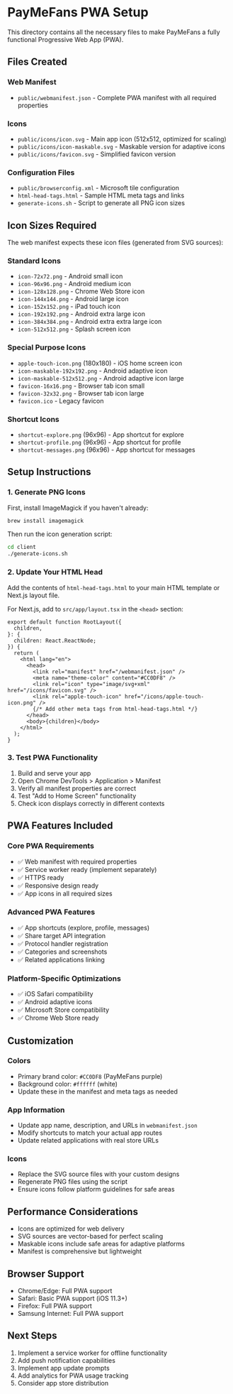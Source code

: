 # PayMeFans PWA Setup

This directory contains all the necessary files to make PayMeFans a fully functional Progressive Web App (PWA).

## Files Created

### Web Manifest

- `public/webmanifest.json` - Complete PWA manifest with all required properties

### Icons

- `public/icons/icon.svg` - Main app icon (512x512, optimized for scaling)
- `public/icons/icon-maskable.svg` - Maskable version for adaptive icons
- `public/icons/favicon.svg` - Simplified favicon version

### Configuration Files

- `public/browserconfig.xml` - Microsoft tile configuration
- `html-head-tags.html` - Sample HTML meta tags and links
- `generate-icons.sh` - Script to generate all PNG icon sizes

## Icon Sizes Required

The web manifest expects these icon files (generated from SVG sources):

### Standard Icons

- `icon-72x72.png` - Android small icon
- `icon-96x96.png` - Android medium icon
- `icon-128x128.png` - Chrome Web Store icon
- `icon-144x144.png` - Android large icon
- `icon-152x152.png` - iPad touch icon
- `icon-192x192.png` - Android extra large icon
- `icon-384x384.png` - Android extra extra large icon
- `icon-512x512.png` - Splash screen icon

### Special Purpose Icons

- `apple-touch-icon.png` (180x180) - iOS home screen icon
- `icon-maskable-192x192.png` - Android adaptive icon
- `icon-maskable-512x512.png` - Android adaptive icon large
- `favicon-16x16.png` - Browser tab icon small
- `favicon-32x32.png` - Browser tab icon large
- `favicon.ico` - Legacy favicon

### Shortcut Icons

- `shortcut-explore.png` (96x96) - App shortcut for explore
- `shortcut-profile.png` (96x96) - App shortcut for profile
- `shortcut-messages.png` (96x96) - App shortcut for messages

## Setup Instructions

### 1. Generate PNG Icons

First, install ImageMagick if you haven't already:

```bash
brew install imagemagick
```

Then run the icon generation script:

```bash
cd client
./generate-icons.sh
```

### 2. Update Your HTML Head

Add the contents of `html-head-tags.html` to your main HTML template or Next.js layout file.

For Next.js, add to `src/app/layout.tsx` in the `<head>` section:

```tsx
export default function RootLayout({
  children,
}: {
  children: React.ReactNode;
}) {
  return (
    <html lang="en">
      <head>
        <link rel="manifest" href="/webmanifest.json" />
        <meta name="theme-color" content="#CC0DF8" />
        <link rel="icon" type="image/svg+xml" href="/icons/favicon.svg" />
        <link rel="apple-touch-icon" href="/icons/apple-touch-icon.png" />
        {/* Add other meta tags from html-head-tags.html */}
      </head>
      <body>{children}</body>
    </html>
  );
}
```

### 3. Test PWA Functionality

1. Build and serve your app
2. Open Chrome DevTools > Application > Manifest
3. Verify all manifest properties are correct
4. Test "Add to Home Screen" functionality
5. Check icon displays correctly in different contexts

## PWA Features Included

### Core PWA Requirements

- ✅ Web manifest with required properties
- ✅ Service worker ready (implement separately)
- ✅ HTTPS ready
- ✅ Responsive design ready
- ✅ App icons in all required sizes

### Advanced PWA Features

- ✅ App shortcuts (explore, profile, messages)
- ✅ Share target API integration
- ✅ Protocol handler registration
- ✅ Categories and screenshots
- ✅ Related applications linking

### Platform-Specific Optimizations

- ✅ iOS Safari compatibility
- ✅ Android adaptive icons
- ✅ Microsoft Store compatibility
- ✅ Chrome Web Store ready

## Customization

### Colors

- Primary brand color: `#CC0DF8` (PayMeFans purple)
- Background color: `#ffffff` (white)
- Update these in the manifest and meta tags as needed

### App Information

- Update app name, description, and URLs in `webmanifest.json`
- Modify shortcuts to match your actual app routes
- Update related applications with real store URLs

### Icons

- Replace the SVG source files with your custom designs
- Regenerate PNG files using the script
- Ensure icons follow platform guidelines for safe areas

## Performance Considerations

- Icons are optimized for web delivery
- SVG sources are vector-based for perfect scaling
- Maskable icons include safe areas for adaptive platforms
- Manifest is comprehensive but lightweight

## Browser Support

- Chrome/Edge: Full PWA support
- Safari: Basic PWA support (iOS 11.3+)
- Firefox: Full PWA support
- Samsung Internet: Full PWA support

## Next Steps

1. Implement a service worker for offline functionality
2. Add push notification capabilities
3. Implement app update prompts
4. Add analytics for PWA usage tracking
5. Consider app store distribution

